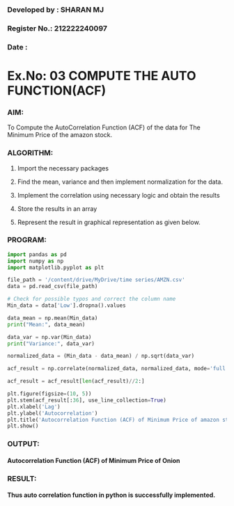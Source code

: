 ### Developed by : SHARAN MJ
### Register No.: 212222240097
### Date :

# Ex.No: 03   COMPUTE THE AUTO FUNCTION(ACF)

### AIM:
To Compute the AutoCorrelation Function (ACF) of the data for The Minimum Price of the amazon stock.

### ALGORITHM:

1. Import the necessary packages

2. Find the mean, variance and then implement normalization for the data.

3. Implement the correlation using necessary logic and obtain the results

4. Store the results in an array

5. Represent the result in graphical representation as given below.

### PROGRAM:

```py
import pandas as pd
import numpy as np
import matplotlib.pyplot as plt

file_path = '/content/drive/MyDrive/time series/AMZN.csv'
data = pd.read_csv(file_path)

# Check for possible typos and correct the column name
Min_data = data['Low'].dropna().values

data_mean = np.mean(Min_data)
print("Mean:", data_mean)

data_var = np.var(Min_data)
print("Variance:", data_var)

normalized_data = (Min_data - data_mean) / np.sqrt(data_var)

acf_result = np.correlate(normalized_data, normalized_data, mode='full')

acf_result = acf_result[len(acf_result)//2:]

plt.figure(figsize=(10, 5))
plt.stem(acf_result[:36], use_line_collection=True)
plt.xlabel('Lag')
plt.ylabel('Autocorrelation')
plt.title('Autocorrelation Function (ACF) of Minimum Price of amazon stock')
plt.show()
```
### OUTPUT:



#### Autocorrelation Function (ACF) of Minimum Price of Onion




### RESULT:

####     Thus auto correlation function in python is successfully implemented.
